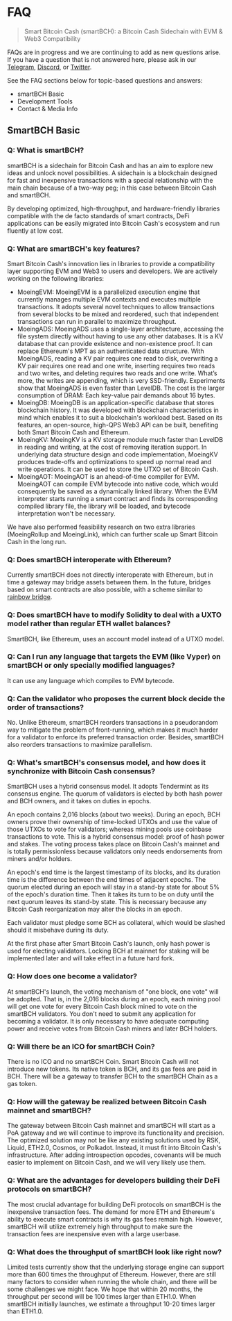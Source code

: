 # FAQ

> Smart Bitcoin Cash \(smartBCH\): a Bitcoin Cash Sidechain with EVM & Web3 Compatibility

FAQs are in progress and we are continuing to add as new questions arise. If you have a question that is not answered here, please ask in our [Telegram](https://t.me/smartbch_community), [Discord](https://discord.gg/7f6EzYJd), or [Twitter](https://twitter.com/SmartBCH).

See the FAQ sections below for topic-based questions and answers:

- smartBCH Basic
- Development Tools 
- Contact & Media Info

## SmartBCH Basic

### Q: What is smartBCH?

smartBCH is a sidechain for Bitcoin Cash and has an aim to explore new ideas and unlock novel possibilities. A sidechain is a blockchain designed for fast and inexpensive transactions with a special relationship with the main chain because of a two-way peg; in this case between Bitcoin Cash and smartBCH.

By developing optimized, high-throughput, and hardware-friendly libraries compatible with the de facto standards of smart contracts, DeFi applications can be easily migrated into Bitcoin Cash's ecosystem and run fluently at low cost.

### Q: What are smartBCH's key features?

Smart Bitcoin Cash's innovation lies in libraries to provide a compatibility layer supporting EVM and Web3 to users and developers. We are actively working on the following libraries:

* MoeingEVM: MoeingEVM is a parallelized execution engine that currently manages multiple EVM contexts and executes multiple transactions. It adopts several novel techniques to allow transactions from several blocks to be mixed and reordered, such that independent transactions can run in parallel to maximize throughput.
* MoeingADS: MoeingADS uses a single-layer architecture, accessing the file system directly without having to use any other databases. It is a KV database that can provide existence and non-existence proof. It can replace Ethereum's MPT as an authenticated data structure. With MoeingADS, reading a KV pair requires one read to disk, overwriting a KV pair requires one read and one write, inserting requires two reads and two writes, and deleting requires two reads and one write. What’s more, the writes are appending, which is very SSD-friendly. Experiments show that MoeingADS is even faster than LevelDB. The cost is the larger consumption of DRAM: Each key-value pair demands about 16 bytes.
* MoeingDB: MoeingDB is an application-specific database that stores blockchain history. It was developed with blockchain characteristics in mind which enables it to suit a blockchain's workload best. Based on its features, an open-source, high-QPS Web3 API can be built, benefiting both Smart Bitcoin Cash and Ethereum.
* MoeingKV: MoeingKV is a KV storage module much faster than LevelDB in reading and writing, at the cost of removing iteration support. In underlying data structure design and code implementation, MoeingKV produces trade-offs and optimizations to speed up normal read and write operations. It can be used to store the UTXO set of Bitcoin Cash.
* MoeingAOT: MoeingAOT is an ahead-of-time compiler for EVM. MoeingAOT can compile EVM bytecode into native code, which would consequently be saved as a dynamically linked library. When the EVM interpreter starts running a smart contract and finds its corresponding compiled library file, the library will be loaded, and bytecode interpretation won't be necessary.

We have also performed feasibility research on two extra libraries \(MoeingRollup and MoeingLink\), which can further scale up Smart Bitcoin Cash in the long run.

### Q: Does smartBCH interoperate with Ethereum?

Currently smartBCH does not directly interoperate with Ethereum, but in time a gateway may bridge assets between them. In the future, bridges based on smart contracts are also possible, with a scheme similar to [rainbow bridge](https://near.org/blog/eth-near-rainbow-bridge/). 

### Q: Does smartBCH have to modify Solidity to deal with a UXTO model rather than regular ETH wallet balances?

SmartBCH, like Ethereum, uses an account model instead of a UTXO model.

### Q: Can I run any language that targets the EVM \(like Vyper\) on smartBCH or only specially modified languages?

It can use any language which compiles to EVM bytecode.

### Q: Can the validator who proposes the current block decide the order of transactions?

No. Unlike Ethereum, smartBCH reorders transactions in a pseudorandom way to mitigate the problem of front-running, which makes it much harder for a validator to enforce its preferred transaction order. Besides, smartBCH also reorders transactions to maximize parallelism.

### Q: What's smartBCH's consensus model, and how does it synchronize with Bitcoin Cash consensus?

SmartBCH uses a hybrid consensus model. It adopts Tendermint as its consensus engine. The quorum of validators is elected by both hash power and BCH owners, and it takes on duties in epochs.

An epoch contains 2,016 blocks \(about two weeks\). During an epoch, BCH owners prove their ownership of time-locked UTXOs and use the value of those UTXOs to vote for validators; whereas mining pools use coinbase transactions to vote. This is a hybrid consensus model: proof of hash power and stakes. The voting process takes place on Bitcoin Cash's mainnet and is totally permissionless because validators only needs endorsements from miners and/or holders.

An epoch's end time is the largest timestamp of its blocks, and its duration time is the difference between the end times of adjacent epochs. The quorum elected during an epoch will stay in a stand-by state for about 5% of the epoch's duration time. Then it takes its turn to be on duty until the next quorum leaves its stand-by state. This is necessary because any Bitcoin Cash reorganization may alter the blocks in an epoch.

Each validator must pledge some BCH as collateral, which would be slashed should it misbehave during its duty.

At the first phase after Smart Bitcoin Cash's launch, only hash power is used for electing validators. Locking BCH at mainnet for staking will be implemented later and will take effect in a future hard fork.

### Q: How does one become a validator?

At smartBCH's launch, the voting mechanism of "one block, one vote" will be adopted. That is, in the 2,016 blocks during an epoch, each mining pool will get one vote for every Bitcoin Cash block mined to vote on the smartBCH validators. You don't need to submit any application for becoming a validator. It is only necessary to have adequate computing power and receive votes from Bitcoin Cash miners and later BCH holders.

### Q: Will there be an ICO for smartBCH Coin?

There is no ICO and no smartBCH Coin. Smart Bitcoin Cash will not introduce new tokens. Its native token is BCH, and its gas fees are paid in BCH. There will be a gateway to transfer BCH to the smartBCH Chain as a gas token.

### Q: How will the gateway be realized between Bitcoin Cash mainnet and smartBCH?

The gateway between Bitcoin Cash mainnet and smartBCH will start as a PoA gateway and we will continue to improve its functionality and precision. The optimized solution may not be like any existing solutions used by RSK, Liquid, ETH2.0, Cosmos, or Polkadot. Instead, it must fit into Bitcoin Cash's infrastructure. After adding introspection opcodes, covenants will be much easier to implement on Bitcoin Cash, and we will very likely use them.

### Q: What are the advantages for developers building their DeFi protocols on smartBCH?

The most crucial advantage for building DeFi protocols on smartBCH is the inexpensive transaction fees. The demand for more ETH and Ethereum's ability to execute smart contracts is why its gas fees remain high. However, smartBCH will utilize extremely high throughput to make sure the transaction fees are inexpensive even with a large userbase.

### Q: What does the throughput of smartBCH look like right now?

Limited tests currently show that the underlying storage engine can support more than 600 times the throughput of Ethereum. However, there are still many factors to consider when running the whole chain, and there will be some challenges we might face. We hope that within 20 months, the throughput per second will be 100 times larger than ETH1.0. When smartBCH initially launches, we estimate a throughput 10-20 times larger than ETH1.0.
